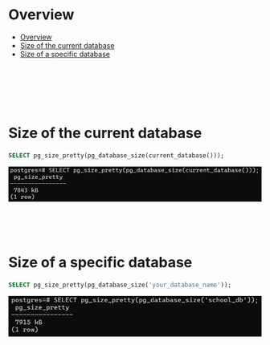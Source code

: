 # Overview

- [Overview](#overview)
- [Size of the current database](#size-of-the-current-database)
- [Size of a specific database](#size-of-a-specific-database)

&nbsp;

&nbsp;

&nbsp;

# Size of the current database

```sql
SELECT pg_size_pretty(pg_database_size(current_database()));
```

<img src="../assets/Database/current-database-size.png">

&nbsp;

&nbsp;

# Size of a specific database

```sql
SELECT pg_size_pretty(pg_database_size('your_database_name'));
```

<img src="../assets/Database/specific-database-size.png">
